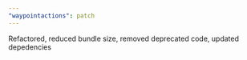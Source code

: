 ```yaml
---
"waypointactions": patch
---
```


Refactored, reduced bundle size, removed deprecated code, updated depedencies
